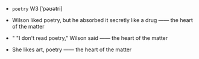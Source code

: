 - `poetry` W3 [ˈpəʊətri]



-  Wilson liked poetry, but he absorbed it secretly like a drug —— the heart of the matter

- " "I don't read poetry," Wilson said —— the heart of the matter

-  She likes art, poetry —— the heart of the matter